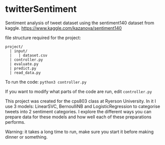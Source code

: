 # twitterSentiment
Sentiment analysis of tweet dataset using the sentiment140 dataset from kaggle.
https://www.kaggle.com/kazanova/sentiment140

file structure required for the project:
```
project/  
  | input/  
  |   | dataset.csv  
  | controller.py  
  | evaluate.py  
  | predict.py  
  | read_data.py  
```

To run the code:
```python3 controller.py```

If you want to modify what parts of the code are run, edit ```controller.py```

This project was created for the cps803 class at Ryerson University. 
In it I use 3 models: LinearSVC, BernoulliNB and LogisticRegression
 to categorise tweets into 2 sentiment categories. I explore the different
 ways you can prepare data for these models and how well each of these preparations 
 performs. 

Warning: it takes a long time to run, make sure you start it before making dinner or something.
